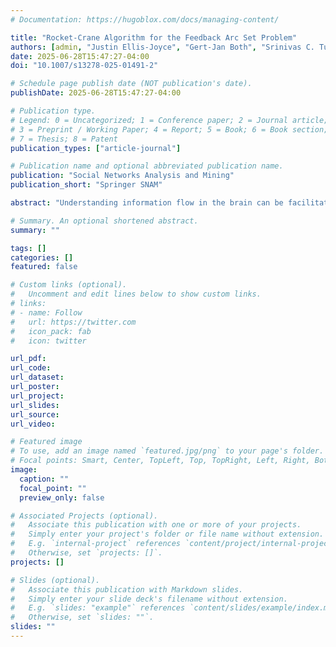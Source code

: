 ```yaml
---
# Documentation: https://hugoblox.com/docs/managing-content/

title: "Rocket-Crane Algorithm for the Feedback Arc Set Problem"
authors: [admin, "Justin Ellis-Joyce", "Gert-Jan Both", "Srinivas C. Turaga", "Harinarayan Asoori Sriram", "Srijith Chinthalapudi", du-zhihui]
date: 2025-06-28T15:47:27-04:00
doi: "10.1007/s13278-025-01491-2"

# Schedule page publish date (NOT publication's date).
publishDate: 2025-06-28T15:47:27-04:00

# Publication type.
# Legend: 0 = Uncategorized; 1 = Conference paper; 2 = Journal article;
# 3 = Preprint / Working Paper; 4 = Report; 5 = Book; 6 = Book section;
# 7 = Thesis; 8 = Patent
publication_types: ["article-journal"]

# Publication name and optional abbreviated publication name.
publication: "Social Networks Analysis and Mining"
publication_short: "Springer SNAM"

abstract: "Understanding information flow in the brain can be facilitated by arranging neurons in the fly connectome to form a maximally ``feedforward'' structure. This task is naturally formulated as the Minimum Feedback Arc Set (MFAS)--a well-known NP-hard problem, especially for large-scale graphs. To address this, we propose the Rocket-Crane algorithm, an efficient two-phase method for solving MFAS. In the first phase, we develop a continuous-space optimization method that rapidly generates excellent solutions. In the second phase, we refine these solutions through advanced exploration techniques that integrate randomized and heuristic strategies to effectively escape local minima.  Extensive experiments demonstrate that Rocket-Crane outperforms state-of-the-art methods in terms of solution quality, scalability, and computational efficiency. On the primary benchmark--the fly connectome--our method achieved a feedforward arc set with a total forward weight of 35,459,266 (about 85%), the highest among all competing methods. The algorithm is open-source and available on GitHub."

# Summary. An optional shortened abstract.
summary: ""

tags: []
categories: []
featured: false

# Custom links (optional).
#   Uncomment and edit lines below to show custom links.
# links:
# - name: Follow
#   url: https://twitter.com
#   icon_pack: fab
#   icon: twitter

url_pdf:
url_code:
url_dataset:
url_poster:
url_project:
url_slides:
url_source:
url_video:

# Featured image
# To use, add an image named `featured.jpg/png` to your page's folder. 
# Focal points: Smart, Center, TopLeft, Top, TopRight, Left, Right, BottomLeft, Bottom, BottomRight.
image:
  caption: ""
  focal_point: ""
  preview_only: false

# Associated Projects (optional).
#   Associate this publication with one or more of your projects.
#   Simply enter your project's folder or file name without extension.
#   E.g. `internal-project` references `content/project/internal-project/index.md`.
#   Otherwise, set `projects: []`.
projects: []

# Slides (optional).
#   Associate this publication with Markdown slides.
#   Simply enter your slide deck's filename without extension.
#   E.g. `slides: "example"` references `content/slides/example/index.md`.
#   Otherwise, set `slides: ""`.
slides: ""
---
```

